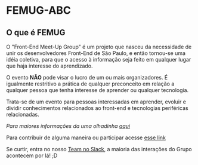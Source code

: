# FEMUG-ABC

## O que é FEMUG

O "Front-End Meet-Up Group" é um projeto que nasceu da necessidade de unir os desenvolvedores Front-End de São Paulo, e então tornou-se uma idéia coletiva, para que o acesso à informação seja feito em qualquer lugar que haja interesse do aprendizado.

O evento **NÃO** pode visar o lucro de um ou mais organizadores. É igualmente restritivo a prática de qualquer preconceito em relação a qualquer pessoa que tenha interesse de aprender ou qualquer tecnologia.

Trata-se de um evento para pessoas interessadas em aprender, evoluir e dividir conhecimentos relacionados ao front-end e tecnologias periféricas relacionadas.

*Para maiores informações da uma olhadinha [aqui](https://github.com/femug/femug "FEMUG BR")*

Para contribuir de alguma maneira ou participar acesse [esse link](http://abc.femug.com/ "FEMUG ABC")

Se curtir, entra no nosso [Team no Slack](https://github.com/femug-abc/slack), a maioria das interações do Grupo acontecem por lá! ;D
